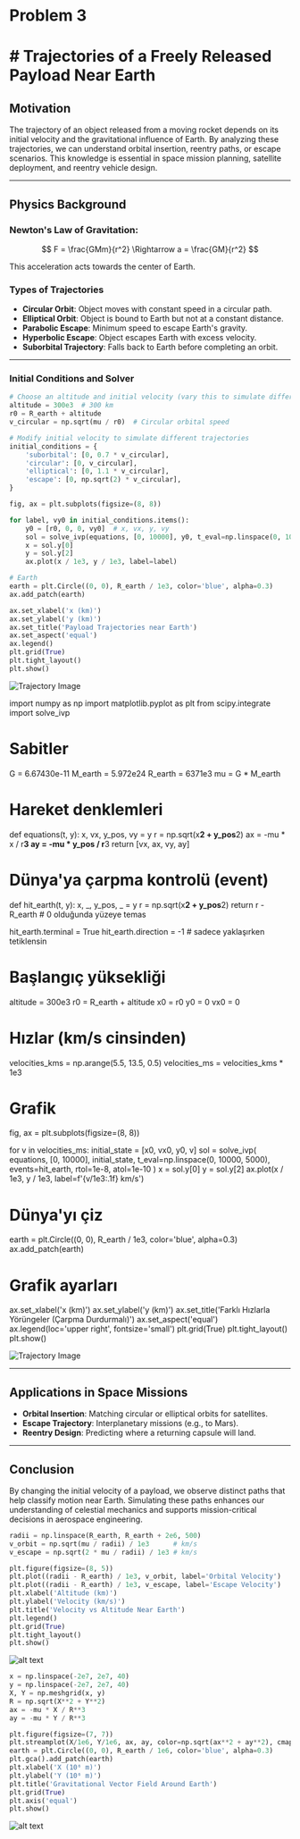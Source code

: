 # Problem 3

# # Trajectories of a Freely Released Payload Near Earth

## Motivation
The trajectory of an object released from a moving rocket depends on its initial velocity and the gravitational influence of Earth. By analyzing these trajectories, we can understand orbital insertion, reentry paths, or escape scenarios. This knowledge is essential in space mission planning, satellite deployment, and reentry vehicle design.

---

## Physics Background

### Newton's Law of Gravitation:

$$
F = \frac{GMm}{r^2} \Rightarrow a = \frac{GM}{r^2} 
$$

This acceleration acts towards the center of Earth.

### Types of Trajectories
- **Circular Orbit**: Object moves with constant speed in a circular path.
- **Elliptical Orbit**: Object is bound to Earth but not at a constant distance.
- **Parabolic Escape**: Minimum speed to escape Earth's gravity.
- **Hyperbolic Escape**: Object escapes Earth with excess velocity.
- **Suborbital Trajectory**: Falls back to Earth before completing an orbit.

---

### Initial Conditions and Solver
```python
# Choose an altitude and initial velocity (vary this to simulate different cases)
altitude = 300e3  # 300 km
r0 = R_earth + altitude
v_circular = np.sqrt(mu / r0)  # Circular orbital speed

# Modify initial velocity to simulate different trajectories
initial_conditions = {
    'suborbital': [0, 0.7 * v_circular],
    'circular': [0, v_circular],
    'elliptical': [0, 1.1 * v_circular],
    'escape': [0, np.sqrt(2) * v_circular],
}

fig, ax = plt.subplots(figsize=(8, 8))

for label, vy0 in initial_conditions.items():
    y0 = [r0, 0, 0, vy0]  # x, vx, y, vy
    sol = solve_ivp(equations, [0, 10000], y0, t_eval=np.linspace(0, 10000, 5000))
    x = sol.y[0]
    y = sol.y[2]
    ax.plot(x / 1e3, y / 1e3, label=label)

# Earth
earth = plt.Circle((0, 0), R_earth / 1e3, color='blue', alpha=0.3)
ax.add_patch(earth)

ax.set_xlabel('x (km)')
ax.set_ylabel('y (km)')
ax.set_title('Payload Trajectories near Earth')
ax.set_aspect('equal')
ax.legend()
plt.grid(True)
plt.tight_layout()
plt.show()
```
![Trajectory Image](image69.png)

import numpy as np
import matplotlib.pyplot as plt
from scipy.integrate import solve_ivp

# Sabitler
G = 6.67430e-11
M_earth = 5.972e24
R_earth = 6371e3
mu = G * M_earth

# Hareket denklemleri
def equations(t, y):
    x, vx, y_pos, vy = y
    r = np.sqrt(x**2 + y_pos**2)
    ax = -mu * x / r**3
    ay = -mu * y_pos / r**3
    return [vx, ax, vy, ay]

# Dünya'ya çarpma kontrolü (event)
def hit_earth(t, y):
    x, _, y_pos, _ = y
    r = np.sqrt(x**2 + y_pos**2)
    return r - R_earth  # 0 olduğunda yüzeye temas

hit_earth.terminal = True
hit_earth.direction = -1  # sadece yaklaşırken tetiklensin

# Başlangıç yüksekliği
altitude = 300e3
r0 = R_earth + altitude
x0 = r0
y0 = 0
vx0 = 0

# Hızlar (km/s cinsinden)
velocities_kms = np.arange(5.5, 13.5, 0.5)
velocities_ms = velocities_kms * 1e3

# Grafik
fig, ax = plt.subplots(figsize=(8, 8))

for v in velocities_ms:
    initial_state = [x0, vx0, y0, v]
    sol = solve_ivp(
        equations,
        [0, 10000],
        initial_state,
        t_eval=np.linspace(0, 10000, 5000),
        events=hit_earth,
        rtol=1e-8,
        atol=1e-10
    )
    x = sol.y[0]
    y = sol.y[2]
    ax.plot(x / 1e3, y / 1e3, label=f'{v/1e3:.1f} km/s')

# Dünya'yı çiz
earth = plt.Circle((0, 0), R_earth / 1e3, color='blue', alpha=0.3)
ax.add_patch(earth)

# Grafik ayarları
ax.set_xlabel('x (km)')
ax.set_ylabel('y (km)')
ax.set_title('Farklı Hızlarla Yörüngeler (Çarpma Durdurmalı)')
ax.set_aspect('equal')
ax.legend(loc='upper right', fontsize='small')
plt.grid(True)
plt.tight_layout()
plt.show()

![Trajectory Image](colabimage1.png)


---

## Applications in Space Missions
- **Orbital Insertion**: Matching circular or elliptical orbits for satellites.
- **Escape Trajectory**: Interplanetary missions (e.g., to Mars).
- **Reentry Design**: Predicting where a returning capsule will land.

---

## Conclusion
By changing the initial velocity of a payload, we observe distinct paths that help classify motion near Earth. Simulating these paths enhances our understanding of celestial mechanics and supports mission-critical decisions in aerospace engineering.

```python
radii = np.linspace(R_earth, R_earth + 2e6, 500)
v_orbit = np.sqrt(mu / radii) / 1e3      # km/s
v_escape = np.sqrt(2 * mu / radii) / 1e3 # km/s

plt.figure(figsize=(8, 5))
plt.plot((radii - R_earth) / 1e3, v_orbit, label='Orbital Velocity')
plt.plot((radii - R_earth) / 1e3, v_escape, label='Escape Velocity')
plt.xlabel('Altitude (km)')
plt.ylabel('Velocity (km/s)')
plt.title('Velocity vs Altitude Near Earth')
plt.legend()
plt.grid(True)
plt.tight_layout()
plt.show()
```
![alt text](image-5.png)

```python
x = np.linspace(-2e7, 2e7, 40)
y = np.linspace(-2e7, 2e7, 40)
X, Y = np.meshgrid(x, y)
R = np.sqrt(X**2 + Y**2)
ax = -mu * X / R**3
ay = -mu * Y / R**3

plt.figure(figsize=(7, 7))
plt.streamplot(X/1e6, Y/1e6, ax, ay, color=np.sqrt(ax**2 + ay**2), cmap='plasma')
earth = plt.Circle((0, 0), R_earth / 1e6, color='blue', alpha=0.3)
plt.gca().add_patch(earth)
plt.xlabel('X (10⁶ m)')
plt.ylabel('Y (10⁶ m)')
plt.title('Gravitational Vector Field Around Earth')
plt.grid(True)
plt.axis('equal')
plt.show()
```

![alt text](image-6.png)



